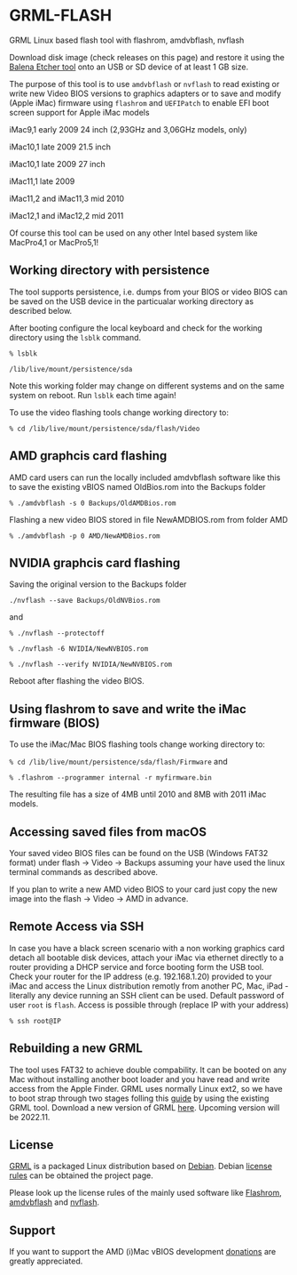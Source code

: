 # GRML-FLASH

GRML Linux based flash tool with flashrom, amdvbflash, nvflash 

Download disk image (check releases on this page) and restore it using the [Balena Etcher tool](https://www.balena.io/etcher/) onto an USB or SD device of at least 1 GB size.

The purpose of this tool is to use `amdvbflash` or `nvflash` to read existing or write new Video BIOS versions to graphics adapters or to save and modify (Apple iMac) firmware using `flashrom` and `UEFIPatch` to enable EFI boot screen support for Apple iMac models

iMac9,1 early 2009 24 inch (2,93GHz and 3,06GHz models, only)

iMac10,1 late 2009 21.5 inch

iMac10,1 late 2009 27 inch

iMac11,1 late 2009

iMac11,2 and iMac11,3 mid 2010

iMac12,1 and iMac12,2 mid 2011

Of course this tool can be used on any other Intel based system like MacPro4,1 or MacPro5,1!

## Working directory with persistence

The tool supports persistence, i.e. dumps from your BIOS or video BIOS can be saved on the USB device in the particualar working directory as described below.

After booting configure the local keyboard and check for the working directory using the `lsblk` command. 

`
% lsblk
`

`
/lib/live/mount/persistence/sda
`

Note this working folder may change on different systems and on the same system on reboot. Run `lsblk` each time again!

To use the video flashing tools change working directory to:

`
% cd /lib/live/mount/persistence/sda/flash/Video 
`

## AMD graphcis card flashing

AMD card users can run the locally included amdvbflash software like this to save the existing vBIOS named OldBios.rom into the Backups folder

`
% ./amdvbflash -s 0 Backups/OldAMDBios.rom 
`

Flashing a new video BIOS stored in file NewAMDBIOS.rom from folder AMD

`
% ./amdvbflash -p 0 AMD/NewAMDBios.rom 
`
## NVIDIA graphcis card flashing

Saving the original version to the Backups folder

`
./nvflash --save Backups/OldNVBios.rom
`

and

```
% ./nvflash --protectoff

% ./nvflash -6 NVIDIA/NewNVBIOS.rom

% ./nvflash --verify NVIDIA/NewNVBIOS.rom
```
Reboot after flashing the video BIOS.

## Using flashrom to save and write the iMac firmware (BIOS)

To use the iMac/Mac BIOS flashing tools change working directory to:

`
% cd /lib/live/mount/persistence/sda/flash/Firmware
`
and

`
% .flashrom --programmer internal -r myfirmware.bin
`

The resulting file has a size of 4MB until 2010 and 8MB with 2011 iMac models.

## Accessing saved files from macOS 

Your saved video BIOS files can be found on the USB (Windows FAT32 format) under flash -> Video -> Backups assuming your have used the linux terminal commands as described above.

If you plan to write a new AMD video BIOS to your card just copy the new image into the flash -> Video -> AMD in advance.

## Remote Access via SSH

In case you have a black screen scenario with a non working graphics card detach all bootable disk devices, attach your iMac via ethernet directly to a router providing a DHCP service and force booting form the USB tool. Check your router for the IP address (e.g. 192.168.1.20) provided to your iMac and access the Linux distribution remotly from another PC, Mac, iPad - literally any device running an SSH client can be used. Default password of user `root` is `flash`. Access is possible through (replace IP with your address)

`
% ssh root@IP 
`

## Rebuilding a new GRML 

The tool uses FAT32 to achieve double compability. It can be booted on any Mac without installing another boot loader and you have read and write access from the Apple Finder. GRML uses normally Linux ext2, so we have to boot strap through two stages folling this [guide](https://forums.macrumors.com/threads/imac-2011-see-more-uefi-firmware-mod.2257435/post-31093603) by using the existing GRML tool. Download a new version of GRML [here](https://grml.org). Upcoming version will be 2022.11.

## License

[GRML](https://grml.org) is a packaged Linux distribution based on [Debian](https://www.debian.org). Debian [license rules](https://www.debian.org/legal/index.en.html) can be obtained the project page.

Please look up the license rules of the mainly used software like [Flashrom](https://www.flashrom.org/Flashrom), [amdvbflash](https://www.techpowerup.com/download/ati-atiflash/) and [nvflash](https://www.techpowerup.com/download/nvidia-nvflash/).

## Support

If you want to support the AMD (i)Mac vBIOS development [donations](https://www.paypal.com/paypalme/Ausdauersportler) are greatly appreciated.
